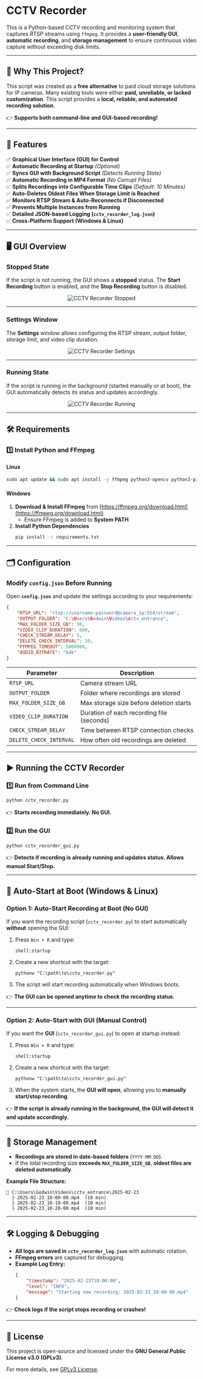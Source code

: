 # **CCTV Recorder**

This is a Python-based CCTV recording and monitoring system that captures RTSP streams using `ffmpeg`. It provides a **user-friendly GUI**, **automatic recording**, and **storage management** to ensure continuous video capture without exceeding disk limits.

---

## 🎯 **Why This Project?**

This script was created as a **free alternative** to paid cloud storage solutions for IP cameras. Many existing tools were either **paid, unreliable, or lacked customization**. This script provides a **local, reliable, and automated recording solution**.

👉 **Supports both command-line and GUI-based recording!**

---

## **🚀 Features**

✅ **Graphical User Interface (GUI) for Control**  
✅ **Automatic Recording at Startup** *(Optional)*  
✅ **Syncs GUI with Background Script** *(Detects Running State)*  
✅ **Automatic Recording in MP4 Format** *(No Corrupt Files)*  
✅ **Splits Recordings into Configurable Time Clips** *(Default: 10 Minutes)*  
✅ **Auto-Deletes Oldest Files When Storage Limit is Reached**  
✅ **Monitors RTSP Stream & Auto-Reconnects if Disconnected**  
✅ **Prevents Multiple Instances from Running**  
✅ **Detailed JSON-based Logging (`cctv_recorder_log.json`)**  
✅ **Cross-Platform Support (Windows & Linux)**  

---

## **🖥 GUI Overview**

### **Stopped State**
If the script is not running, the GUI shows a **stopped** status. The **Start Recording** button is enabled, and the **Stop Recording** button is disabled.

 <p align="center">  <img src="./Screenshots/python_hZ9HQle4rE.png" alt="CCTV Recorder Stopped"> </p>

---

### **Settings Window**
The **Settings** window allows configuring the RTSP stream, output folder, storage limit, and video clip duration.

 <p align="center">  <img src="./Screenshots/python_MRajEWsWc0.png" alt="CCTV Recorder Settings"> </p>

---

### **Running State**
If the script is running in the background (started manually or at boot), the GUI automatically detects its status and updates accordingly.

 <p align="center">  <img src="./Screenshots/python_pjB2i359JF.png" alt="CCTV Recorder Running"> </p>

---

## **🛠 Requirements**

### **1️⃣ Install Python and FFmpeg**

#### **Linux**
```sh
sudo apt update && sudo apt install -y ffmpeg python3-opencv python3-pip
```

#### **Windows**
1. **Download & Install FFmpeg** from [https://ffmpeg.org/download.html](https://ffmpeg.org/download.html)  
   - Ensure FFmpeg is added to **System PATH**
2. **Install Python Dependencies**
   ```sh
   pip install -r requirements.txt
   ```

---

## **🗂️ Configuration**

### **Modify `config.json` Before Running**
Open **`config.json`** and update the settings according to your requirements:

```json
{
    "RTSP_URL": "rtsp://username:password@camera_ip:554/stream",
    "OUTPUT_FOLDER": "C:\Users\Godwin\Videos\cctv_entrance",
    "MAX_FOLDER_SIZE_GB": 50,
    "VIDEO_CLIP_DURATION": 600,
    "CHECK_STREAM_DELAY": 5,
    "DELETE_CHECK_INTERVAL": 10,
    "FFMPEG_TIMEOUT": 5000000,
    "AUDIO_BITRATE": "64k"
}
```

| Parameter               | Description                               |
| ----------------------- | ----------------------------------------- |
| `RTSP_URL`              | Camera stream URL                         |
| `OUTPUT_FOLDER`         | Folder where recordings are stored        |
| `MAX_FOLDER_SIZE_GB`    | Max storage size before deletion starts   |
| `VIDEO_CLIP_DURATION`   | Duration of each recording file (seconds) |
| `CHECK_STREAM_DELAY`    | Time between RTSP connection checks       |
| `DELETE_CHECK_INTERVAL` | How often old recordings are deleted      |

---

## **▶ Running the CCTV Recorder**

### **1️⃣ Run from Command Line**
```sh
python cctv_recorder.py
```
👉 **Starts recording immediately. No GUI.**

### **2️⃣ Run the GUI**
```sh
python cctv_recorder_gui.py
```
👉 **Detects if recording is already running and updates status. Allows manual Start/Stop.**

---

## **📌 Auto-Start at Boot (Windows & Linux)**

### **Option 1: Auto-Start Recording at Boot (No GUI)**
If you want the recording script (`cctv_recorder.py`) to start automatically **without** opening the GUI:
1. Press `Win + R` and type:
   ```
   shell:startup
   ```
2. Create a new shortcut with the target:
   ```
   pythonw "C:\path\to\cctv_recorder.py"
   ```
3. The script will start recording automatically when Windows boots.

👉 **The GUI can be opened anytime to check the recording status.**

---

### **Option 2: Auto-Start with GUI (Manual Control)**
If you want the **GUI** (`cctv_recorder_gui.py`) to open at startup instead:
1. Press `Win + R` and type:
   ```
   shell:startup
   ```
2. Create a new shortcut with the target:
   ```
   pythonw "C:\path\to\cctv_recorder_gui.py"
   ```
3. When the system starts, the **GUI will open**, allowing you to **manually start/stop recording**.

👉 **If the script is already running in the background, the GUI will detect it and update accordingly.**

---

## **📆 Storage Management**

- **Recordings are stored in date-based folders** (`YYYY-MM-DD`).
- If the total recording size **exceeds `MAX_FOLDER_SIZE_GB`**, **oldest files are deleted automatically**.

**Example File Structure:**
```
📂 C:\Users\Godwin\Videos\cctv_entrance\2025-02-23
  ├️ 2025-02-23_10-00-00.mp4  (10 min)
  ├️ 2025-02-23_10-10-00.mp4  (10 min)
  ├️ 2025-02-23_10-20-00.mp4  (10 min)
```

---

## **🛠 Logging & Debugging**

- **All logs are saved in `cctv_recorder_log.json`** with automatic rotation.
- **FFmpeg errors** are captured for debugging.
- **Example Log Entry:**
  ```json
  {
      "timestamp": "2025-02-23T10:00:00",
      "level": "INFO",
      "message": "Starting new recording: 2025-02-23_10-00-00.mp4"
  }
  ```
👉 **Check logs if the script stops recording or crashes!**

---

## **📃 License**

This project is open-source and licensed under the **GNU General Public License v3.0 (GPLv3)**.

For more details, see [GPLv3 License](https://www.gnu.org/licenses/gpl-3.0.en.html).


